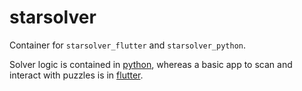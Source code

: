 # starsolver

Container for `starsolver_flutter` and `starsolver_python`.

Solver logic is contained in [python](python), whereas a basic app to scan and interact with puzzles is in [flutter](flutter).
